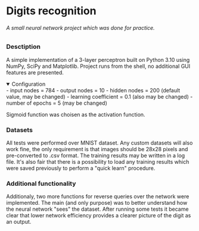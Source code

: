# Digits recognition
###### A small neural network project which was done for practice.

### Desctiption
A simple implementation of a 3-layer perceptron built on Python 3.10 using NumPy, SciPy and Matplotlib. Project runs from the shell, no additional GUI features are presented.

<details open>
<summary>Configuration</summary>
  - input nodes = 784
  - output nodes = 10
  - hidden nodes = 200 (default value, may be changed) 
  - learning coefficient = 0.1 (also may be changed)
  - number of epochs = 5 (may be changed)
  
Sigmoid function was choisen as the activation function.
  
</details>

### Datasets
All tests were performed over MNIST dataset. Any custom datasets will also work fine, the only requirement is that images should be 28x28 pixels and pre-converted to .csv format.
The training results may be written in a log file. It's also fair that there is a possibility to load any training results which were saved previously to perform a "quick learn" procedure.

### Additional functionality
Additionaly, two more functions for reverse queries over the network were implemented. The main (and only purpose) was to better understand how the neural network "sees" the dataset. After running some tests it became clear that lower network efficiency provides a clearer picture of the digit as an output.
